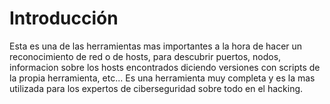 # Introducción

Esta es una de las herramientas mas importantes a la hora de hacer un reconocimiento de red o de hosts, para descubrir puertos, nodos, informacion sobre los hosts encontrados diciendo versiones con scripts de la propia herramienta, etc... Es una herramienta muy completa y es la mas utilizada para los expertos de ciberseguridad sobre todo en el hacking.
